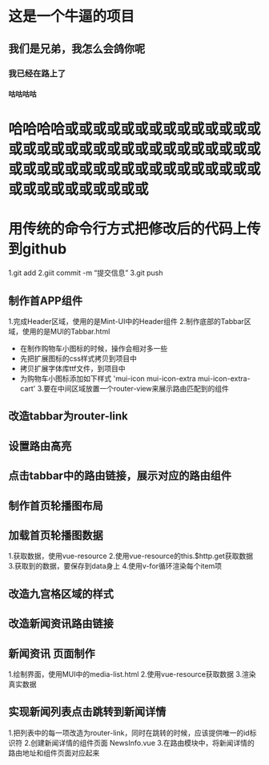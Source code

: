 # 这是一个牛逼的项目

## 我们是兄弟，我怎么会鸽你呢

### 我已经在路上了

#### 咕咕咕咕

# 哈哈哈哈或或或或或或或或或或或或或或或或或或或或或或或或或或或或或或或或或或或或或或或或或或或或或或或或或或或或或或或或或或或或

# 用传统的命令行方式把修改后的代码上传到github
1.git add
2.giit commit -m “提交信息”
3.git push

## 制作首APP组件
1.完成Header区域，使用的是Mint-UI中的Header组件
2.制作底部的Tabbar区域，使用的是MUI的Tabbar.html
 + 在制作购物车小图标的时候，操作会相对多一些
 + 先把扩展图标的css样式拷贝到项目中
 + 拷贝扩展字体库ttf文件，到项目中
 + 为购物车小图标添加如下样式 'mui-icon mui-icon-extra mui-icon-extra-cart'
3.要在中间区域放置一个router-view来展示路由匹配到的组件


## 改造tabbar为router-link


## 设置路由高亮

## 点击tabbar中的路由链接，展示对应的路由组件

## 制作首页轮播图布局

## 加载首页轮播图数据
1.获取数据，使用vue-resource
2.使用vue-resource的this.$http.get获取数据
3.获取到的数据，要保存到data身上
4.使用v-for循环渲染每个item项

## 改造九宫格区域的样式

## 改造新闻资讯路由链接

## 新闻资讯 页面制作
1.绘制界面，使用MUI中的media-list.html
2.使用vue-resource获取数据
3.渲染真实数据

## 实现新闻列表点击跳转到新闻详情
1.把列表中的每一项改造为router-link，同时在跳转的时候，应该提供唯一的id标识符
2.创建新闻详情的组件页面 NewsInfo.vue
3.在路由模块中，将新闻详情的路由地址和组件页面对应起来